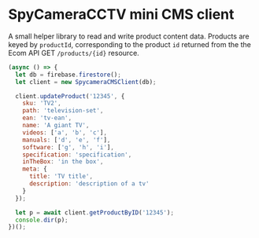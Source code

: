 # SpyCameraCCTV mini CMS client

A small helper library to read and write product content data. Products are keyed by `productId`, corresponding to the product `id` returned from the the Ecom API GET `/products/{id}` resource.

```js
(async () => {
  let db = firebase.firestore();
  let client = new SpycameraCMSClient(db);

  client.updateProduct('12345', {
    sku: 'TV2',
    path: 'television-set',
    ean: 'tv-ean',
    name: 'A giant TV',
    videos: ['a', 'b', 'c'],
    manuals: ['d', 'e', 'f'],
    software: ['g', 'h', 'i'],
    specification: 'specification',
    inTheBox: 'in the box',
    meta: {
      title: 'TV title',
      description: 'description of a tv'
    }
  });

  let p = await client.getProductByID('12345');
  console.dir(p);
})();
```
